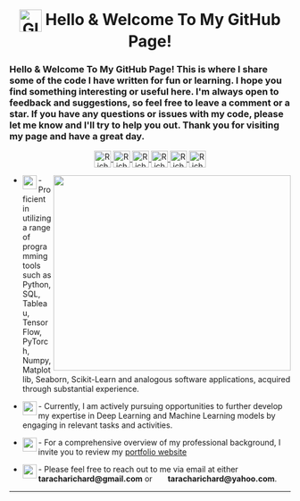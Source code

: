 <!--INTRODUCTION-->
<h1 align="center">
  <img align="center" height="40" width="40" alt="GIF" src="https://camo.githubusercontent.com/e8e7b06ecf583bc040eb60e44eb5b8e0ecc5421320a92929ce21522dbc34c891/68747470733a2f2f6d656469612e67697068792e636f6d2f6d656469612f6876524a434c467a6361737252346961377a2f67697068792e676966" /> Hello & Welcome To My GitHub Page!
</h1>

<h3>Hello & Welcome To My GitHub Page!
This is where I share some of the code I have written for fun or learning. I hope you find something interesting or useful here. I'm always open to feedback and suggestions, so feel free to leave a comment or a star. If you have any questions or issues with my code, please let me know and I'll try to help you out. Thank you for visiting my page and have a great day.</h3>

<!--SOCIAL ICONS-->
<!-- LinkedIn-->
<p align="center">
  <a href="https://www.linkedin.com/in/richard-taracha-098645a2/">
    <img align="center" alt="Richard Taracha" width="30px" src="https://cdn.jsdelivr.net/npm/simple-icons@v3/icons/linkedin.svg" />
    
  </a>
  <!-- Twitter-->
  <a href="https://twitter.com/Vycellous_Drum">
    <img align="center" alt="Richard Taracha | Twitter" width="30px" src="https://cdn.jsdelivr.net/npm/simple-icons@v3/icons/twitter.svg" />
    
  </a>
  <!-- Whatsapp-->
  <a href="https://api.whatsapp.com/send?phone=+254706461385&text=&source=&data=&app_absent=">
    <img align="center" alt="Richard Taracha" width="30px" src="https://cdn.jsdelivr.net/npm/simple-icons@3.6.1/icons/whatsapp.svg" />
    
  </a>
  <!--GitHub-->
  <a href="https://github.com/TarachaR">
    <img align="center" alt="Richard Taracha" width="30px" src="https://cdn.jsdelivr.net/npm/simple-icons@3.6.1/icons/github.svg" />
    
  </a>
  <!--GitLab-->
  <a href="https://gitlab.com/TarachaR">
    <img align="center" alt="Richard Taracha" width="30px" src="https://cdn.jsdelivr.net/npm/simple-icons@3.6.1/icons/gitlab.svg" />
    
  </a>
  <!--TableauPublic-->
  <a href="https://public.tableau.com/profile/richard.taracha#!/?newProfile=&activeTab=0">
    <img align="center" alt="Richard Taracha" width="30px" src="https://cdn.jsdelivr.net/npm/simple-icons@3.6.1/icons/tableau.svg" />
  </a>
  <!--Medium
  <a href="https://richardtaracha.glitch.me/">
    <img align="center" alt="Richard Taracha" width="30px" src="https://user-images.githubusercontent.com/67068918/214382577-ab903585-9040-4eba-b4b8-fc1d214a504a.svg" />
  </a>-->

</p>


<!--GIFS-->
<!---
<img align="right" height="250" width="400" alt="GIF" src="https://miro.medium.com/max/1360/1*IRGHmiGsa16stedQvIaZfw.gif" />
-->

<p>  

<img align="right" width="425" height="350" src="https://user-images.githubusercontent.com/67068918/213999433-1efea580-a36c-46ff-9b6e-43c3251f9a9e.gif">

<!--TOOLS & TECHNOLOGIES-->
- <p align="left">
  - <img align="left" width="25" height="25" src="https://user-images.githubusercontent.com/67068918/214104582-097569b5-1838-41ed-ae70-8793caf0643d.svg">Proficient in utilizing a range of programming tools such as Python, SQL, Tableau, TensorFlow, PyTorch, Numpy, Matplotlib, Seaborn, Scikit-Learn and analogous software applications, acquired through substantial experience.
  
</p>

- <p align="left">
  - <img align="left" width="25" height="25" src="https://user-images.githubusercontent.com/67068918/214105208-2e32b13b-9eb5-4e74-848f-b185ca09beba.svg">Currently, I am actively pursuing opportunities to further develop my expertise in Deep Learning and Machine Learning models by engaging in relevant tasks and activities.
</p>

- <p align="left">
  - <img align="left" width="25" height="25" src="https://user-images.githubusercontent.com/67068918/214105601-d27e49e9-9582-4d52-b232-a7fe12956a5d.svg">For a comprehensive overview of my professional background, I invite you to review my <a href="https://richardtaracha.glitch.me/" target="_top">portfolio website</a>
</p>                                                                     

- <p align="left">
  - <img align="left" width="25" height="25" src="https://user-images.githubusercontent.com/67068918/214105883-50f17bbc-47cf-4c39-8470-b1b7315c9b86.svg">Please feel free to reach out to me via email at either <strong>taracharichard@gmail.com</strong> or  &nbsp;  &nbsp;  &nbsp; <strong>taracharichard@yahoo.com</strong>.
</p>         

<!---
![image_processing20191015-21835-e3o9jr](https://user-images.githubusercontent.com/67068918/213999433-1efea580-a36c-46ff-9b6e-43c3251f9a9e.gif)
-->

---



